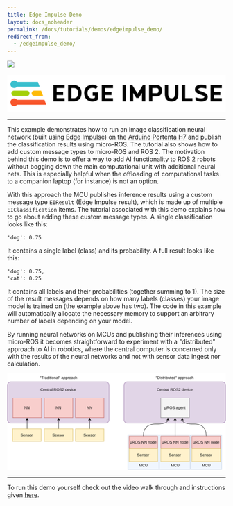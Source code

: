 ```yaml
---
title: Edge Impulse Demo
layout: docs_noheader
permalink: /docs/tutorials/demos/edgeimpulse_demo/
redirect_from:
  - /edgeimpulse_demo/
---
```


<img src="https://img.shields.io/badge/Tested_on-Humble-blue" style="display:inline"/>

![Edge Impulse](ei_logo.png)

---

This example demonstrates how to run an image classification neural network (built using [Edge Impulse](https://www.edgeimpulse.com/)) on the [Arduino Portenta H7](https://store.arduino.cc/products/portenta-h7) and publish the classification results using micro-ROS. The tutorial also shows how to add custom message types to micro-ROS and ROS 2. The motivation behind this demo is to offer a way to add AI functionality to ROS 2 robots without bogging down the main computational unit with additional neural nets. This is especially helpful when the offloading of computational tasks to a companion laptop (for instance) is not an option. 

With this approach the MCU publishes inference results using a custom message type `EIResult` (Edge Impulse result), which is made up of multiple `EIClassification` items. The tutorial associated with this demo explains how to go about adding these custom message types. A single classification looks like this:

```
'dog': 0.75
```

It contains a single label (class) and its probability. A full result looks like this:

```
'dog': 0.75,
'cat': 0.25
```

It contains all labels and their probabilities (together summing to 1). The size of the result messages depends on how many labels (classes) your image model is trained on (the example above has two). The code in this example will automatically allocate the necessary memory to support an arbitrary number of labels depending on your model.



By running neural networks on MCUs and publishing their inferences using micro-ROS it becomes straightforward to experiment with a "distributed" approach to AI in robotics, where the central computer is concerned only with the results of the neural networks and not with sensor data ingest nor calculation.

![Traditional vs distributed approach](traditional_vs_distributed.png)

---


To run this demo yourself check out the video walk through and instructions given [here](https://github.com/avielbr/micro_ros_ei).
